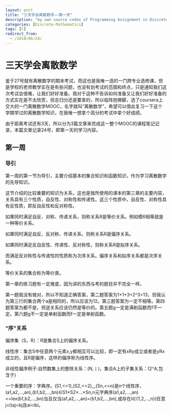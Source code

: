 ```yaml
---
layout: post
title: "三天学会离散数学——第一天"
description: "my own source codes of Programming Assignment in Discrete Mathematics "
categories: [Discrete-Mathematics]
tags: [C]
redirect_from:
  - /2018/06/24/
---
```


# 三天学会离散数学

鉴于27号就有离散数学的期末考试，而这也是我唯一选的一门跨专业选修课，但是学校的老师教学实在是有些问题，也没有划考试的范围和终点，只是通知我们这次考试会很难，让我们好好准备。我对于这种不告诉如何准备又让我们好好准备的方式实在是不太欣赏，但总归分还是要拿的，所以临阵抱佛脚，选了coursera上交大的一门离散数学MOOC，名字就叫“离散数学”，希望可以借此复习一下这个学期学过的离散数学知识，在我唯一想拿个高分的考试中拿个好成绩。

由于距离考试还有3天，所以分为3篇文章来完成这一整个MOOC的课程笔记记录，本篇文章记录24号，即第一天的学习内容。

## 第一周

### 导引

第一周的第一节为导引，主要介绍基本的集合知识和函数知识，作为学习离散数学的先导知识。

这节介绍的比较重要的知识为关系，这也是我所使用的课本的第三章的主要内容，关系具有三个性质，自反性、对称性和传递性。这三个性质中，自反性、对称性具有反性质，即反自反性和反对称性。

如果同时满足自反、对称、传递关系，则称关系R是等价关系。例如模6相等就是一种等价关系。

如果同时满足自反、反对称、传递关系，则称关系R是偏序关系。

如果同时满足反自反性、传递性、反对称性，则称关系R是拟序关系。

而满足反对称性与传递性的性质称为次序关系。偏序关系和拟序关系都是次序关系。

等价关系的集合称为等价类。

第一章的练习题有一定难度，因为讲的东西与考的题目并不完全一样。

第一题我没有做对，所以不知道正确答案，第二题答案为1+1+3+2^3=13，但我认为第三行的集合两个a是相同的，所以应该为12。第三题答案为一定不相等。第四题答案为都不是，但逆关系应该仍然是等价的。第五题g一定是满射函数而f不一定。第六题g不一定是单射函数而f一定是单射函数。

### “序”关系

偏序集（S，R）：R是集合S上的偏序关系。

线性序：集合S中任意两个元素x,y都相互可以比较，即一定有xRy成立或者是yRx成立的，且R是偏序，这样的偏序称为线性序。

非线性偏序例子:自然数集上的整除关系：(N,丨)，集合A上的子集关系：(2^A,包含于)

一个重要的序：字典序。(S1,<=1),(S2,<=2),,,(Sn,<=n)是n个线性序，(a1,a2,...,an),(b1,b2,...,bn)∈S1×S2×...×Sn,n元字典序(a1,a2,...,an)<=lex(b1,b2,...,bn)当且仅当(a1,a2,...,an)=(b1,b2,...,bn),或存在i∈{1,2,...,n}(任意j<i)aj=bj且ai<ibi。
